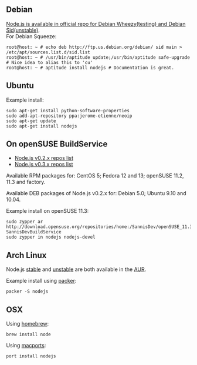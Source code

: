 ## Debian
[Node.js is available in official repo for Debian Wheezy(testing) and Debian Sid(unstable)](http://packages.debian.org/search?searchon=names&keywords=nodejs).  
For Debian Squeeze:

    root@host: ~ # echo deb http://ftp.us.debian.org/debian/ sid main > /etc/apt/sources.list.d/sid.list
    root@host: ~ # /usr/bin/aptitude update;/usr/bin/aptitude safe-upgrade # Nice idea to alias this to 'cu'
    root@host: ~ # aptitude install nodejs # Documentation is great.

## Ubuntu

Example install:

    sudo apt-get install python-software-properties
    sudo add-apt-repository ppa:jerome-etienne/neoip
    sudo apt-get update
    sudo apt-get install nodejs

## On openSUSE BuildService
* [Node.js v0.2.x repos list](http://bit.ly/nodejs_repos)
* [Node.js v0.3.x repos list](http://bit.ly/nodejs3_repos)

Available RPM packages for: CentOS 5; Fedora 12 and 13; openSUSE 11.2, 11.3 and factory.

Available DEB packages of Node.js v0.2.x for: Debian 5.0; Ubuntu 9.10 and 10.04.

Example install on openSUSE 11.3:

    sudo zypper ar http://download.opensuse.org/repositories/home:/SannisDev/openSUSE_11.3/ SannisDevBuildService 
    sudo zypper in nodejs nodejs-devel

## Arch Linux
Node.js [stable](https://aur.archlinux.org/packages.php?ID=32930) and [unstable](https://aur.archlinux.org/packages.php?ID=44279) are both available in the [AUR](http://aur.archlinux.org/).

Example install using [packer](https://aur.archlinux.org/packages.php?ID=33378):

    packer -S nodejs

## OSX
Using [homebrew](https://github.com/mxcl/homebrew):

    brew install node

Using [macports](http://www.macports.org/):

    port install nodejs